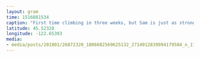 ```yaml
---
layout: gram
time: 1516081534
caption: "First time climbing in three weeks, but Sam is just as strong as ever! 💪🏼❤️ #crushingit"
latitude: 45.52328
longitude: -122.65393
media:
- media/posts/201801/26872320_1806682569625132_2714912839994179584_n_17891835436147015.jpg
---
```


